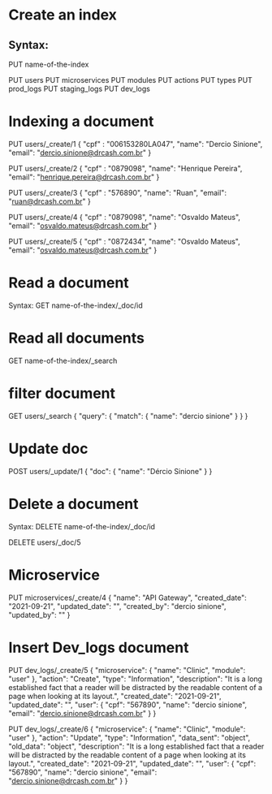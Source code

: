 # Create an index

## Syntax:
  PUT name-of-the-index

PUT users
PUT microservices
PUT modules
PUT actions
PUT types
PUT prod_logs
PUT staging_logs
PUT dev_logs

#  Indexing a document

PUT users/_create/1
{
  "cpf" : "006153280LA047",
  "name": "Dercio Sinione",
  "email": "dercio.sinione@drcash.com.br"
}

PUT users/_create/2
{
  "cpf" : "0879098",
  "name": "Henrique Pereira",
  "email": "henrique.pereira@drcash.com.br"
}

PUT users/_create/3
{
  "cpf" : "576890",
  "name": "Ruan",
  "email": "ruan@drcash.com.br"
}

PUT users/_create/4
{
  "cpf" : "0879098",
  "name": "Osvaldo Mateus",
  "email": "osvaldo.mateus@drcash.com.br"
}


PUT users/_create/5
{
  "cpf" : "0872434",
  "name": "Osvaldo Mateus",
  "email": "osvaldo.mateus@drcash.com.br"
}

# Read a document
Syntax:
GET name-of-the-index/_doc/id

# Read all documents
GET name-of-the-index/_search

# filter document
GET users/_search 
{
  "query": {
    "match": {
      "name": "dercio sinione"
    }
  }
}
# Update doc

POST users/_update/1 
{
  "doc": {
    "name": "Dércio Sinione"
  }
}

# Delete a document
Syntax:
  DELETE name-of-the-index/_doc/id

DELETE users/_doc/5

# Microservice

PUT microservices/_create/4
{
  "name": "API Gateway",
  "created_date": "2021-09-21",
  "updated_date": "",
  "created_by": "dercio sinione",
  "updated_by": ""
}

# Insert Dev_logs document
PUT dev_logs/_create/5
{
  "microservice": {
    "name": "Clinic",
    "module": "user"
  },
  "action": "Create",
  "type": "Information",
  "description": "It is a long established fact that a reader will be distracted by the readable content of a page when looking at its layout.",
  "created_date": "2021-09-21",
  "updated_date": "",
  "user": {
    "cpf": "567890",
    "name": "dercio sinione",
    "email": "dercio.sinione@drcash.com.br"
  }
}

PUT dev_logs/_create/6
{
  "microservice": {
    "name": "Clinic",
    "module": "user"
  },
  "action": "Update",
  "type": "Information",
  "data_sent": "object",
  "old_data": "object",
  "description": "It is a long established fact that a reader will be distracted by the readable content of a page when looking at its layout.",
  "created_date": "2021-09-21",
  "updated_date": "",
  "user": {
    "cpf": "567890",
    "name": "dercio sinione",
    "email": "dercio.sinione@drcash.com.br"
  }
}